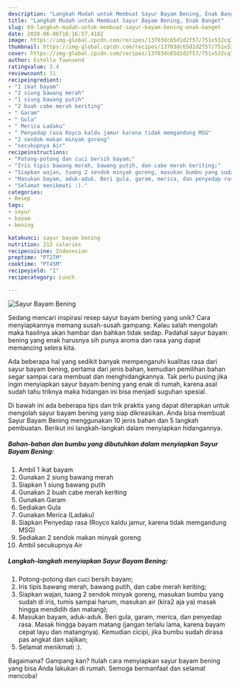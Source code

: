 ```yaml
---
description: "Langkah Mudah untuk Membuat Sayur Bayam Bening, Enak Banget"
title: "Langkah Mudah untuk Membuat Sayur Bayam Bening, Enak Banget"
slug: 69-langkah-mudah-untuk-membuat-sayur-bayam-bening-enak-banget
date: 2020-06-06T16:16:57.418Z
image: https://img-global.cpcdn.com/recipes/13703dc65d1d2f57/751x532cq70/sayur-bayam-bening-foto-resep-utama.jpg
thumbnail: https://img-global.cpcdn.com/recipes/13703dc65d1d2f57/751x532cq70/sayur-bayam-bening-foto-resep-utama.jpg
cover: https://img-global.cpcdn.com/recipes/13703dc65d1d2f57/751x532cq70/sayur-bayam-bening-foto-resep-utama.jpg
author: Estella Townsend
ratingvalue: 3.4
reviewcount: 11
recipeingredient:
- "1 ikat bayam"
- "2 siung bawang merah"
- "1 siung bawang putih"
- "2 buah cabe merah keriting"
- " Garam"
- " Gula"
- " Merica Ladaku"
- " Penyedap rasa Royco kaldu jamur karena tidak memgandung MSG"
- "2 sendok makan minyak goreng"
- "secukupnya Air"
recipeinstructions:
- "Potong-potong dan cuci bersih bayam;"
- "Iris tipis bawang merah, bawang putih, dan cabe merah keriting;"
- "Siapkan wajan, tuang 2 sendok minyak goreng, masukan bumbu yang sudah di iris, tumis sampai harum, masukan air (kira2 aja ya) masak hingga mendidih dan matang);"
- "Masukan bayam, aduk-aduk. Beri gula, garam, merica, dan penyedap rasa. Masak hingga bayam matang (jangan terlalu lama, karena bayam cepat layu dan matangnya). Kemudian cicipi, jika bumbu sudah dirasa pas angkat dan sajikan;"
- "Selamat menikmati :)."
categories:
- Resep
tags:
- sayur
- bayam
- bening

katakunci: sayur bayam bening 
nutrition: 212 calories
recipecuisine: Indonesian
preptime: "PT27M"
cooktime: "PT45M"
recipeyield: "1"
recipecategory: Lunch

---
```



![Sayur Bayam Bening](https://img-global.cpcdn.com/recipes/13703dc65d1d2f57/751x532cq70/sayur-bayam-bening-foto-resep-utama.jpg)

Sedang mencari inspirasi resep sayur bayam bening yang unik? Cara menyiapkannya memang susah-susah gampang. Kalau salah mengolah maka hasilnya akan hambar dan bahkan tidak sedap. Padahal sayur bayam bening yang enak harusnya sih punya aroma dan rasa yang dapat memancing selera kita.



Ada beberapa hal yang sedikit banyak mempengaruhi kualitas rasa dari sayur bayam bening, pertama dari jenis bahan, kemudian pemilihan bahan segar sampai cara membuat dan menghidangkannya. Tak perlu pusing jika ingin menyiapkan sayur bayam bening yang enak di rumah, karena asal sudah tahu triknya maka hidangan ini bisa menjadi suguhan spesial.


Di bawah ini ada beberapa tips dan trik praktis yang dapat diterapkan untuk mengolah sayur bayam bening yang siap dikreasikan. Anda bisa membuat Sayur Bayam Bening menggunakan 10 jenis bahan dan 5 langkah pembuatan. Berikut ini langkah-langkah dalam menyiapkan hidangannya.

<!--inarticleads1-->

##### Bahan-bahan dan bumbu yang dibutuhkan dalam menyiapkan Sayur Bayam Bening:

1. Ambil 1 ikat bayam
1. Gunakan 2 siung bawang merah
1. Siapkan 1 siung bawang putih
1. Gunakan 2 buah cabe merah keriting
1. Gunakan  Garam
1. Sediakan  Gula
1. Gunakan  Merica (Ladaku)
1. Siapkan  Penyedap rasa (Royco kaldu jamur, karena tidak memgandung MSG)
1. Sediakan 2 sendok makan minyak goreng
1. Ambil secukupnya Air




<!--inarticleads2-->

##### Langkah-langkah menyiapkan Sayur Bayam Bening:

1. Potong-potong dan cuci bersih bayam;
1. Iris tipis bawang merah, bawang putih, dan cabe merah keriting;
1. Siapkan wajan, tuang 2 sendok minyak goreng, masukan bumbu yang sudah di iris, tumis sampai harum, masukan air (kira2 aja ya) masak hingga mendidih dan matang);
1. Masukan bayam, aduk-aduk. Beri gula, garam, merica, dan penyedap rasa. Masak hingga bayam matang (jangan terlalu lama, karena bayam cepat layu dan matangnya). Kemudian cicipi, jika bumbu sudah dirasa pas angkat dan sajikan;
1. Selamat menikmati :).




Bagaimana? Gampang kan? Itulah cara menyiapkan sayur bayam bening yang bisa Anda lakukan di rumah. Semoga bermanfaat dan selamat mencoba!
